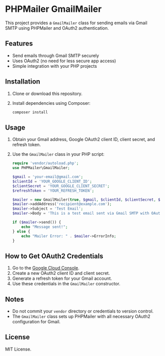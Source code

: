 # PHPMailer GmailMailer

This project provides a `GmailMailer` class for sending emails via Gmail SMTP using PHPMailer and OAuth2 authentication.

## Features

- Send emails through Gmail SMTP securely
- Uses OAuth2 (no need for less secure app access)
- Simple integration with your PHP projects

## Installation

1. Clone or download this repository.
2. Install dependencies using Composer:

   ```bash
   composer install
   ```

## Usage

1. Obtain your Gmail address, Google OAuth2 client ID, client secret, and refresh token.
2. Use the `GmailMailer` class in your PHP script:

   ```php
   require 'vendor/autoload.php';
   use PHPMailer\GmailMailer;

   $gmail = 'your-email@gmail.com';
   $clientId = 'YOUR_GOOGLE_CLIENT_ID';
   $clientSecret = 'YOUR_GOOGLE_CLIENT_SECRET';
   $refreshToken = 'YOUR_REFRESH_TOKEN';

   $mailer = new GmailMailer(true, $gmail, $clientId, $clientSecret, $refreshToken);
   $mailer->addAddress('recipient@example.com');
   $mailer->Subject = 'Test Email';
   $mailer->Body = 'This is a test email sent via Gmail SMTP with OAuth2.';

   if ($mailer->send()) {
       echo "Message sent!";
   } else {
       echo "Mailer Error: " . $mailer->ErrorInfo;
   }
   ```

## How to Get OAuth2 Credentials

1. Go to the [Google Cloud Console](https://console.cloud.google.com/apis/credentials).
2. Create a new OAuth2 client ID and client secret.
3. Generate a refresh token for your Gmail account.
4. Use these credentials in the `GmailMailer` constructor.

## Notes

- Do not commit your `vendor` directory or credentials to version control.
- The `GmailMailer` class sets up PHPMailer with all necessary OAuth2 configuration for Gmail.

## License

MIT License.
